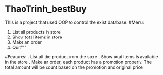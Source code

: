 # ThaoTrinh_bestBuy

This is a project that used OOP to control the exist database.
#Menu:
1. List all products in store        
2. Show total items in store
3. Make an order                                           
4. Quit"""

#Features:
. List all the product from the store
. Show total items is available in the store
. Make an order, each product has a promotion properly. 
  The total amount will be count based on the promotion and original price

